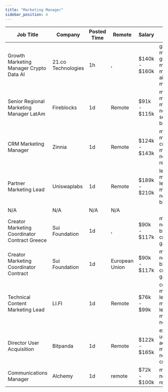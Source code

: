 ```yaml
---
title: "Marketing Manager"
sidebar_position: 4
---
```


| Job Title | Company | Posted Time | Remote | Salary | Tags | Apply Link |
|-----------|---------|-------------|--------|--------|------|------------|
| Growth Marketing Manager Crypto Data AI | 21.co Technologies | 1h | , | $140k - $160k | growth marketing, growth, marketing manager, ai, marketing | [Apply](https://web3.career/growth-marketing-manager-crypto-data-ai-21-co-technologies/98693) |
| Senior Regional Marketing Manager LatAm | Fireblocks | 1d | Remote | $91k - $115k | marketing manager, marketing, non tech, senior, blockchain | [Apply](https://web3.career/senior-regional-marketing-manager-latam-fireblocks/100994) |
| CRM Marketing Manager | Zinnia | 1d | Remote | $124k - $143k | marketing manager, crm, marketing, non tech, remote | [Apply](https://web3.career/crm-marketing-manager-zinnia/98977) |
| Partner Marketing Lead | Uniswaplabs | 1d | Remote | $189k - $210k | lead, marketing lead, marketing, non tech, blockchain | [Apply](https://web3.career/partner-marketing-lead-uniswaplabs/100970) |
| N/A | N/A | N/A | N/A |  |  | [Apply](https://web3.career/metana) |
| Creator Marketing Coordinator Contract Greece | Sui Foundation | 1d | , | $90k - $117k | marketing, non tech, blockchain, crypto, gaming | [Apply](https://web3.career/creator-marketing-coordinator-contract-greece-suifoundation/100962) |
| Creator Marketing Coordinator Contract | Sui Foundation | 1d | European Union | $90k - $117k | marketing, non tech, blockchain, crypto, gaming | [Apply](https://web3.career/creator-marketing-coordinator-contract-suifoundation/100961) |
| Technical Content Marketing Lead | LI.FI | 1d | Remote | $76k - $99k | content marketing, lead, marketing lead, marketing, non tech | [Apply](https://web3.career/technical-content-marketing-lead-li-fi/100950) |
| Director User Acquisition | Bitpanda | 1d | Remote | $122k - $165k | executive, user acquisition, marketing, non tech, crypto | [Apply](https://web3.career/director-user-acquisition-bitpanda/99415) |
| Communications Manager | Alchemy | 1d | remote | $72k - $100k | marketing, non tech, remote | [Apply](https://web3.career/communications-manager-alchemy/40299) |
